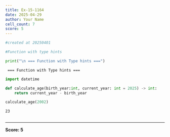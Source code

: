 ```yaml
---
title: Ex-15-1164
date: 2025-04-29
author: Your Name
cell_count: 7
score: 5
---
```


```python
#created at 20250401
```


```python
#Function with type hints
```


```python
print("\n === Function with Type hints ===")
```

    
     === Function with Type hints ===



```python
import datetime
```


```python
def calculate_age(birth_year:int, current_year: int = 2025) -> int:
    return current_year - birth_year
```


```python
calculate_age(2002)
```




    23




```python

```


---
**Score: 5**